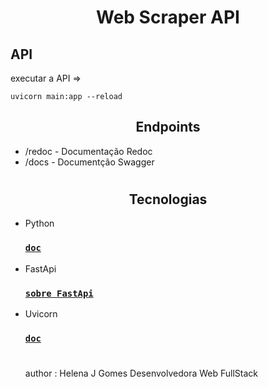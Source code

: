 <h1 align = "center">
	Web Scraper API
</h1>

## API

executar a API =>

```
uvicorn main:app --reload
```

<h2 align = "center">
	Endpoints
</h2>

- /redoc - Documentação Redoc
- /docs - Documentção Swagger

#

<h2 align = "center">
	Tecnologias
</h2>

- Python

  ### [`doc`](https://docs.python.org/3/)

- FastApi

  ### [`sobre FastApi`](https://www.treinaweb.com.br/blog/o-que-e-fastapi)

- Uvicorn

  ### [`doc`](https://www.uvicorn.org/)

  #

  author : Helena J Gomes Desenvolvedora Web FullStack
